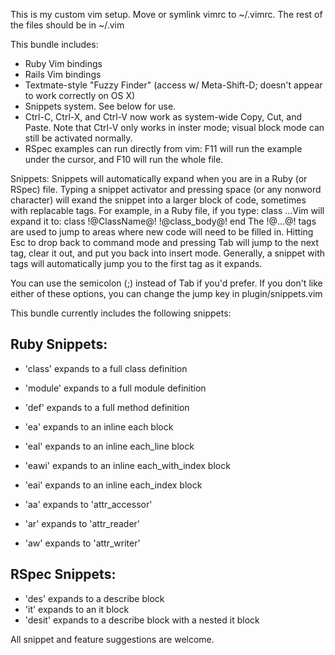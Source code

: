 This is my custom vim setup. Move or symlink vimrc to ~/.vimrc. The rest of the files should be in ~/.vim

This bundle includes:

* Ruby Vim bindings
* Rails Vim bindings
* Textmate-style "Fuzzy Finder" (access w/ Meta-Shift-D; doesn't appear to work correctly on OS X)
* Snippets system.  See below for use.
* Ctrl-C, Ctrl-X, and Ctrl-V now work as system-wide Copy, Cut, and Paste.  Note that Ctrl-V only works in inster mode; visual block mode can still be activated normally.
* RSpec examples can run directly from vim: F11 will run the example under the cursor, and F10 will run the whole file.

Snippets:
Snippets will automatically expand when you are in a Ruby (or RSpec) file.  Typing a snippet activator and pressing space (or any nonword character) will exand the snippet into a larger block of code, sometimes with replacable tags. For example, in a Ruby file, if you type:
    class
...Vim will expand it to:
    class !@ClassName@!
      !@class_body@!
    end
The !@...@! tags are used to jump to areas where new code will need to be filled in.  Hitting Esc to drop back to command mode and pressing Tab will jump to the next tag, clear it out, and put you back into insert mode.  Generally, a snippet with tags will automatically jump you to the first tag as it expands.

You can use the semicolon (;) instead of Tab if you'd prefer.  If you don't like either of these options, you can change the jump key in plugin/snippets.vim

This bundle currently includes the following snippets:
## Ruby Snippets:
* 'class' expands to a full class definition
* 'module' expands to a full module definition
* 'def' expands to a full method definition

* 'ea' expands to an inline each block
* 'eal' expands to an inline each_line block
* 'eawi' expands to an inline each_with_index block
* 'eai' expands to an inline each_index block

* 'aa' expands to 'attr_accessor'
* 'ar' expands to 'attr_reader'
* 'aw' expands to 'attr_writer'

## RSpec Snippets:
* 'des' expands to a describe block
* 'it' expands to an it block
* 'desit' expands to a describe block with a nested it block

All snippet and feature suggestions are welcome.

